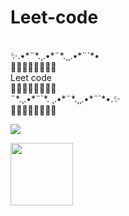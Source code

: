 # Leet-code
<br>
✨.•*¨*.¸.•*¨*.¸¸.•*¨`*•<br>
🌸🌺🌸🌺🌸🌺🌸🌺<br>
   Leet code <br>
🌷🌻🌷🌻🌷🌻🌷🌻<br>
¨*.¸.•*¨`*. ¸.•*¨*.¸¸.•*¨`*•.✨<br>
🌹🍀🌹🍀🌹🍀🌹🍀

![](https://emoji-maker.com/images/favicon-angel-rock-chick-78x78.gif)

<img src="https://octodex.github.com/images/hula_loop_octodex03.gif" width="100" height="100" align="left" />




